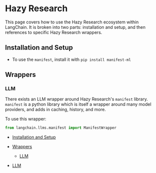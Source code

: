 # Hazy Research

This page covers how to use the Hazy Research ecosystem within LangChain.
It is broken into two parts: installation and setup, and then references to specific Hazy Research wrappers.

## Installation and Setup[​](#installation-and-setup "Direct link to Installation and Setup")

- To use the `manifest`, install it with `pip install manifest-ml`

## Wrappers[​](#wrappers "Direct link to Wrappers")

### LLM[​](#llm "Direct link to LLM")

There exists an LLM wrapper around Hazy Research's `manifest` library.
`manifest` is a python library which is itself a wrapper around many model providers, and adds in caching, history, and more.

To use this wrapper:

```python
from langchain.llms.manifest import ManifestWrapper  

```

- [Installation and Setup](#installation-and-setup)

- [Wrappers](#wrappers)

  - [LLM](#llm)

- [LLM](#llm)
